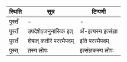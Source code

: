 | स्थिति | सूत्र | टिप्पणी |
| ----- | ------- | ------ |
| पुस्तँ | - | - |
| पुस्तँ | उपदेशेऽजनुनासिक इत् | अँ-इत्यस्य इत्संज्ञा |
| पुस्तँ | शेषात् कर्तरि परस्मैपदम् | इति परस्मैपदम् |
| पुस्त् | तस्य लोपः | इत्संज्ञकस्य लोपः |
